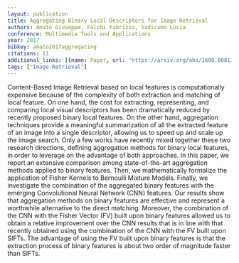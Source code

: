 ```yaml
---
layout: publication
title: Aggregating Binary Local Descriptors for Image Retrieval
authors: Amato Giuseppe, Falchi Fabrizio, Vadicamo Lucia
conference: Multimedia Tools and Applications
year: 2017
bibkey: amato2017aggregating
citations: 11
additional_links: [{name: Paper, url: 'https://arxiv.org/abs/1608.00813'}]
tags: ["Image-Retrieval"]
---
```

Content-Based Image Retrieval based on local features is computationally
expensive because of the complexity of both extraction and matching of local
feature. On one hand, the cost for extracting, representing, and comparing
local visual descriptors has been dramatically reduced by recently proposed
binary local features. On the other hand, aggregation techniques provide a
meaningful summarization of all the extracted feature of an image into a single
descriptor, allowing us to speed up and scale up the image search. Only a few
works have recently mixed together these two research directions, defining
aggregation methods for binary local features, in order to leverage on the
advantage of both approaches. In this paper, we report an extensive comparison
among state-of-the-art aggregation methods applied to binary features. Then, we
mathematically formalize the application of Fisher Kernels to Bernoulli Mixture
Models. Finally, we investigate the combination of the aggregated binary
features with the emerging Convolutional Neural Network (CNN) features. Our
results show that aggregation methods on binary features are effective and
represent a worthwhile alternative to the direct matching. Moreover, the
combination of the CNN with the Fisher Vector (FV) built upon binary features
allowed us to obtain a relative improvement over the CNN results that is in
line with that recently obtained using the combination of the CNN with the FV
built upon SIFTs. The advantage of using the FV built upon binary features is
that the extraction process of binary features is about two order of magnitude
faster than SIFTs.